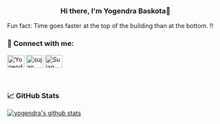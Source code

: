 
<h3 align="center">
Hi there, I'm Yogendra Baskota👋
</h3>

Fun fact: Time goes faster at the top of the building than at the bottom. !!

### 🤝 Connect with me:

<a href="https://linkedin.com/in/yogendrabaskota" target="blank"><img align="center" src="https://raw.githubusercontent.com/rahuldkjain/github-profile-readme-generator/master/src/images/icons/Social/linked-in-alt.svg" alt="Yogendra baskota" height="30" width="40" /></a>
<a href="https://fb.com/sujan.baskota.39" target="blank"><img align="center" src="https://raw.githubusercontent.com/rahuldkjain/github-profile-readme-generator/master/src/images/icons/Social/facebook.svg" alt="sujan baskota" height="30" width="40"  /></a>
<a href="https://twitter.com/baskotasujan_" target="blank"><img align="center" src="https://raw.githubusercontent.com/rahuldkjain/github-profile-readme-generator/master/src/images/icons/Social/twitter.svg" alt="Sujan Baskota" height="30" width="40" /></a>







</br>





### 📈 GitHub Stats 

[![yogendra's github stats](https://github-readme-stats.vercel.app/api?username=yogendrabaskota)](https://github.com/yogendrabaskota)




